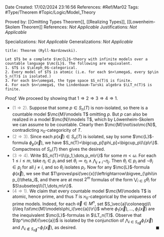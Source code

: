 <div class="topSpace"></div>

Date Created: 17/02/2024 23:16:56
References: #Ref/Mar02
Tags: #Type/Theorem #Topic/Logic/Model_Theory

Proved by: [[Omitting Types Theorem]], [[Realizing Types]], [[Lowenheim-Skolem Theorem]]
References: <i>Not Applicable</i>
Justifications: <i>Not Applicable</i>

Specializations: <i>Not Applicable</i>
Generalizations: <i>Not Applicable</i>

``` ad-Theorem
title: Theorem (Ryll-Nardzewski).

Let $T$ be a complete $\mc{L}$-theory with infinite models over a countable language $\mc{L}$. The following are equivalent.
1. $T$ is $\aleph_0$-categorical.
2. Every model of $T$ is atomic (i.e. for each $n<\omega$, every $p\in S_n(T)$ is isolated.)
3. For each $n<\omega$, the type space $S_n(T)$ is finite.
4. For each $n<\omega$, the Lindenbaum-Tarski algebra $\LT_n(T)$ is finite.

```

<i>Proof.</i> We proceed by showing that $1\Rightarrow2\Rightarrow3\Rightarrow4\Rightarrow1$.
* <span style="color:gray">($1\Rightarrow2$).</span> Suppose that some $p\in S_n(T)$ is non-isolated, so there is a countable model $\mc{M}\models T$ omitting $p$. But $p$ can also be realized in a model $\mc{N}\models T$, which by Löwenheim-Skolem we can assume to be countable. Clearly then $\mc{M}\not\iso\mc{N}$, contradicting $\aleph_0$-categoricity of $T$.
* <span style="color:gray">($2\Rightarrow3$).</span> Since each $p(\vec{x})\in S_n(T)$ is isolated, say by some $\mc{L}$-formula $\phi_p(\vec{x})$, we have $S_n(T)=\bigcup_p[\phi_p]=\bigcup_p\l\{p\r\}$. Compactness of $S_n(T)$ then gives the desired.
* <span style="color:gray">($3\Rightarrow4$).</span> Write $S_n(T)=\l\{p_1,\dots,p_m\r\}$ for some $m<\omega$. For each $1\leq i\leq m$, take $\eta_i\in p_i$ and set $\theta_i\coloneqq\eta_i\land\bigwedge_{j\neq i}\lnot\eta_j$. Then $\theta_i\in p_i$ and $\lnot\theta_i\in p_j$ for all $j\neq i$, and so $\theta_i$ isolates $p_i$. Now for any $\mc{L}$-formula $\phi(\vec{x})$, we see that $T\proves\psi(\vec{x})\leftrightarrow\bigvee_{\phi\in p_i}\theta_i$, and there are at most $2^m$ formulas of the form $\bigvee_{i\in S}\theta_i$ for $S\subseteq\l\{1,\dots,m\r\}$.
* <span style="color:gray">($4\Rightarrow1$).</span> We claim that every countable model $\mc{M}\models T$ is atomic, hence prime, and thus $T$ is $\aleph_0$-categorical by the uniqueness of prime models. Indeed, for each $\vec{a}\in M^n$, set $S_\vec{a}\coloneqq\l\{i\leq l\st\mc{M}\models\phi_i(\vec{a})\r\}$ where $\phi_1(\vec{x}),\dots,\phi_l(\vec{x})$ are the inequivalent $\mc{L}$-formulas in $\LT_n(T)$. Observe that $\tp^\mc{M}(\vec{a})$ is isolated by the conjunction of $\bigwedge_{i\in S_\vec{a}}\phi_i(\vec{x})$ and $\bigwedge_{i\not\in S_\vec{a}}\lnot\phi_i(\vec{x})$, as desired.<span style="float:right;">$\blacksquare$</span>
